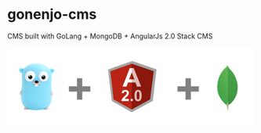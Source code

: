 # gonenjo-cms
CMS built with GoLang + MongoDB + AngularJs 2.0 Stack CMS

![Alt text](gam.png?raw=true "GoLang + Angular + MongoDB")
